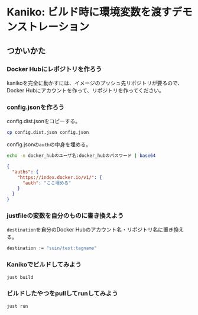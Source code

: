 # Kaniko: ビルド時に環境変数を渡すデモンストレーション

## つかいかた

### Docker Hubにレポジトリを作ろう

kanikoを完全に動かすには、イメージのプッシュ先リポジトリが要るので、Docker Hubにアカウントを作って、リポジトリを作ってください。

### config.jsonを作ろう

config.dist.jsonをコピーする。

```bash
cp config.dist.json config.json
```

config.jsonの`auth`の中身を埋める。

```bash
echo -n docker_hubのユーザ名:docker_hubのパスワード | base64
```

```json
{
  "auths": {
    "https://index.docker.io/v1/": {
      "auth": "ここ埋める"
    }
  }
}
```

### justfileの変数を自分のものに書き換えよう

`destination`を自分のDocker Hubのアカウント名・リポジトリ名に置き換える。

```bash
destination := "suin/test:tagname"
```

### Kanikoでビルドしてみよう

```bash
just build
```

### ビルドしたやつをpullしてrunしてみよう

```bash
just run
```
